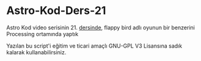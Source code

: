 # Astro-Kod-Ders-21
Astro Kod video serisinin 21. [dersinde](https://youtu.be/), flappy bird adlı oyunun bir benzerini Processing ortamında yaptık


Yazılan bu script'i eğitim ve ticari amaçlı GNU-GPL V3 Lisansına sadık kalarak kullanabilirsiniz.
